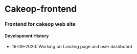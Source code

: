 # Cakeop-frontend

### Frontend for cakeop web site

#### **Development History**

- 16-09-2020: Working on Landing page and user dashboard
